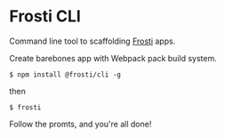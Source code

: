 # Frosti CLI
Command line tool to scaffolding [Frosti](https://frosti.js.org) apps.

Create barebones app with Webpack pack build system.

```
$ npm install @frosti/cli -g
```

then

```
$ frosti
```

Follow the promts, and you're all done!
